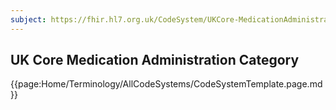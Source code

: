 ```yaml
---
subject: https://fhir.hl7.org.uk/CodeSystem/UKCore-MedicationAdministrationCategory
---
```

## UK Core Medication Administration Category

{{page:Home/Terminology/AllCodeSystems/CodeSystemTemplate.page.md}}